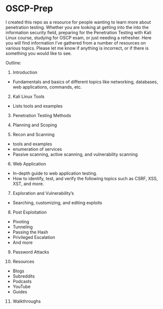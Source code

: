 # OSCP-Prep
I created this repo as a resource for people wanting to learn more about penetration testing. Whether you are looking at getting into the into the information security field, preparing for the Penetration Testing with Kali Linux course, studying for OSCP exam, or just needing a refresher. Here you will find information I’ve gathered from a number of resources on various topics.  Please let me know if anything is incorrect, or if there is something you would like to see. 


Outline:
1. Introduction
- Fundamentals and basics of different topics like networking, databases, web applications, commands, etc.


2. Kali Linux Tools
- Lists tools and examples


3. Penetration Testing Methods


4. Planning and Scoping


5. Recon and Scanning
- tools and examples
- enumeration of services
- Passive scanning, active scanning, and vulnerability scanning


6. Web Application
- In-depth guide to web application testing. 
- How to identify, test, and verify the following topics such as CSRF, XSS, XST, and more. 


7. Exploration and Vulnerability’s
- Searching, customizing, and editing exploits


8. Post Exploitation 
- Pivoting
- Tunneling
- Passing the Hash
- Privileged Escalation
- And more


9. Password Attacks


10. Resources
- Blogs
- Subreddits
- Podcasts
- YouTube
- Guides 


11. Walkthroughs

